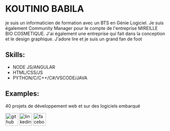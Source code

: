 # KOUTINIO BABILA
je suis un informaticien de formation avec un BTS en Génie Logiciel. Je suis également Community Manager pour le compte de l'entreprise MIREILLE BIO COSMETIQUE. J'ai également une entreprise qui fait dans la conception et le design graphique. J'adore lire et je suis un grand fan de foot

## Skills: 
- NODE JS/ANGULAR
- HTML/CSS/JS
- PYTHON/C/C++/C#/VSCODE/JAVA

## Examples:
40 projets de développement web et sur des logiciels embarqué  


[<img src='https://cdn.jsdelivr.net/npm/simple-icons@3.0.1/icons/github.svg' alt='github' height='40'>](https://github.com/KOUTINIO-BABILA)  [<img src='https://cdn.jsdelivr.net/npm/simple-icons@3.0.1/icons/linkedin.svg' alt='linkedin' height='40'>](https://www.linkedin.com/in/KOUTINIOBABILA/)  [<img src='https://cdn.jsdelivr.net/npm/simple-icons@3.0.1/icons/facebook.svg' alt='facebook' height='40'>](https://www.facebook.com/BABILAKOUTINIO)  

